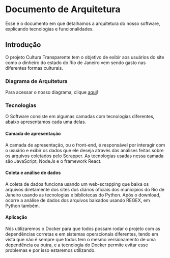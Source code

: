 # Documento de Arquitetura
Esse é o documento em que detalhamos a arquitetura do nosso software, explicando tecnologias e funcionalidades.

## Introdução
O projeto Cultura Transparente tem o objetivo de exibir aos usuários do site como o dinheiro do estado do Rio de Janeiro vem sendo gasto nas diferentes formas culturais.

### Diagrama de Arquitetura
Para acessar o nosso diagrama, clique [aqui](https://miro.com/app/board/uXjVKXbbl50=/#tpicker-content)!

### Tecnologias
O Software consiste em algumas camadas com tecnologias diferentes, abaixo apresentamos cada uma delas.
#### Camada de apresentação
A camada de apresentação, ou o front-end, é responsável por interagir com o usuário e exibir os dados que ele deseja através das análises feitas sobre os arquivos coletados pelo Scrapper.
As tecnologias usadas nessa camada são JavaScript, NodeJs e o framework React.

#### Coleta e análise de dados
A coleta de dados funciona usando um web-scrapping que baixa os arquivos diretamente dos sites dos diários oficiais dos municípios do Rio de Janeiro usando as tecnologias e bibliotecas
do Python. Após o download, ocorre a análise de dados dos arquivos baixados usando REGEX, em Python também.

#### Aplicação
Nós utilizaremos o Docker para que todos possam rodar o projeto com as dependências corretas e em sistemas operacionais diferentes, tendo em vista que
não é sempre que todos tem o mesmo versionamento de uma dependência ou outra, e a tecnologia do Docker permite evitar esse problemas e por isso estaremos utilizando.
